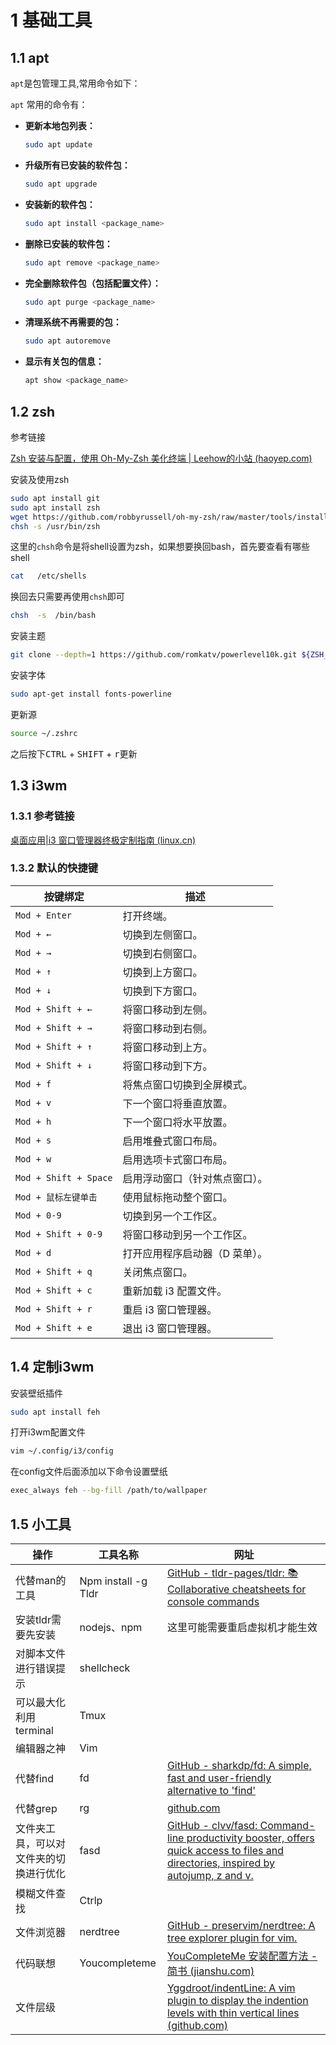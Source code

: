 # 1 基础工具

## 1.1 apt

`apt`是包管理工具,常用命令如下：

`apt` 常用的命令有：

- **更新本地包列表：**

  ```bash
  sudo apt update
  ```

- **升级所有已安装的软件包：**

  ```bash
  sudo apt upgrade
  ```

- **安装新的软件包：**

  ```bash
  sudo apt install <package_name>
  ```

- **删除已安装的软件包：**

  ```bash
  sudo apt remove <package_name>
  ```

- **完全删除软件包（包括配置文件）：**

  ```bash
  sudo apt purge <package_name>
  ```

- **清理系统不再需要的包：**

  ```bash
  sudo apt autoremove
  ```

- **显示有关包的信息：**

  ```bash
  apt show <package_name>
  ```
## 1.2 zsh

参考链接

[Zsh 安装与配置，使用 Oh-My-Zsh 美化终端 | Leehow的小站 (haoyep.com)](https://www.haoyep.com/posts/zsh-config-oh-my-zsh/)

安装及使用zsh

```bash
sudo apt install git
sudo apt install zsh
wget https://github.com/robbyrussell/oh-my-zsh/raw/master/tools/install.sh -O - | sh
chsh -s /usr/bin/zsh
```

这里的`chsh`命令是将shell设置为zsh，如果想要换回bash，首先要查看有哪些shell

```bash
cat   /etc/shells
```

换回去只需要再使用`chsh`即可

```bash
chsh  -s  /bin/bash 
```

安装主题

```bash
git clone --depth=1 https://github.com/romkatv/powerlevel10k.git ${ZSH_CUSTOM:-$HOME/.oh-my-zsh/custom}/themes/powerlevel10k
```

安装字体

```bash
sudo apt-get install fonts-powerline
```

更新源

```bash
source ~/.zshrc
```

之后按下<kbd>CTRL</kbd> + <kbd>SHIFT</kbd> + <kbd>r</kbd>更新

## 1.3 i3wm

### 1.3.1 参考链接

[桌面应用|i3 窗口管理器终极定制指南 (linux.cn)](https://linux.cn/article-15955-1.html)



### 1.3.2 默认的快捷键

| 按键绑定              | 描述                           |
| --------------------- | ------------------------------ |
| `Mod + Enter`         | 打开终端。                     |
| `Mod + ←`             | 切换到左侧窗口。               |
| `Mod + →`             | 切换到右侧窗口。               |
| `Mod + ↑`             | 切换到上方窗口。               |
| `Mod + ↓`             | 切换到下方窗口。               |
| `Mod + Shift + ←`     | 将窗口移动到左侧。             |
| `Mod + Shift + →`     | 将窗口移动到右侧。             |
| `Mod + Shift + ↑`     | 将窗口移动到上方。             |
| `Mod + Shift + ↓`     | 将窗口移动到下方。             |
| `Mod + f`             | 将焦点窗口切换到全屏模式。     |
| `Mod + v`             | 下一个窗口将垂直放置。         |
| `Mod + h`             | 下一个窗口将水平放置。         |
| `Mod + s`             | 启用堆叠式窗口布局。           |
| `Mod + w`             | 启用选项卡式窗口布局。         |
| `Mod + Shift + Space` | 启用浮动窗口（针对焦点窗口）。 |
| `Mod + 鼠标左键单击`  | 使用鼠标拖动整个窗口。         |
| `Mod + 0-9`           | 切换到另一个工作区。           |
| `Mod + Shift + 0-9`   | 将窗口移动到另一个工作区。     |
| `Mod + d`             | 打开应用程序启动器（D 菜单）。 |
| `Mod + Shift + q`     | 关闭焦点窗口。                 |
| `Mod + Shift + c`     | 重新加载 i3 配置文件。         |
| `Mod + Shift + r`     | 重启 i3 窗口管理器。           |
| `Mod + Shift + e`     | 退出 i3 窗口管理器。           |

## 1.4 定制i3wm

安装壁纸插件

```bash
sudo apt install feh
```

打开i3wm配置文件

```bash
vim ~/.config/i3/config
```

在config文件后面添加以下命令设置壁纸

```bash
exec_always feh --bg-fill /path/to/wallpaper
```

## 1.5 小工具

| 操作                                   | 工具名称            | 网址                                                         |
| -------------------------------------- | ------------------- | ------------------------------------------------------------ |
| 代替man的工具                          | Npm install -g Tldr | [GitHub   - tldr-pages/tldr: 📚 Collaborative cheatsheets for console commands](https://github.com/tldr-pages/tldr) |
| 安装tldr需要先安装                     | nodejs、npm         | 这里可能需要重启虚拟机才能生效                               |
| 对脚本文件进行错误提示                 | shellcheck          |                                                              |
| 可以最大化利用terminal                 | Tmux                |                                                              |
| 编辑器之神                             | Vim                 |                                                              |
| 代替find                               | fd                  | [GitHub - sharkdp/fd: A simple, fast and   user-friendly alternative to 'find'](https://github.com/sharkdp/fd) |
| 代替grep                               | rg                  | [github.com](https://github.com/BurntSushi/ripgrep)          |
| 文件夹工具，可以对文件夹的切换进行优化 | fasd                | [GitHub - clvv/fasd: Command-line   productivity booster, offers quick access to files and directories, inspired   by autojump, z and v.](https://github.com/clvv/fasd) |
| 模糊文件查找                           | Ctrlp               |                                                              |
| 文件浏览器                             | nerdtree            | [GitHub   - preservim/nerdtree: A tree explorer plugin for vim.](https://github.com/preservim/nerdtree#frequently-asked-questions) |
| 代码联想                               | Youcompleteme       | [YouCompleteMe   安装配置方法 - 简书 (jianshu.com)](https://www.jianshu.com/p/4cbdadab3ad0) |
| 文件层级                               |                     | [Yggdroot/indentLine: A vim   plugin to display the indention levels with thin vertical lines (github.com)](https://github.com/Yggdroot/indentLine) |


















































